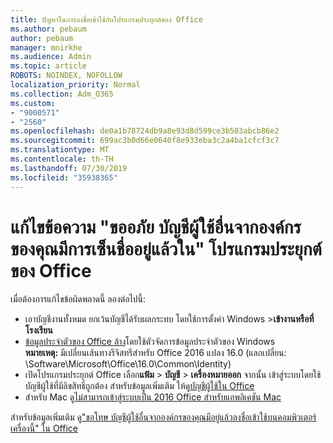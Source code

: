 ```yaml
---
title: ปัญหาในการลงชื่อเข้าใช้กับโปรแกรมประยุกต์ของ Office
ms.author: pebaum
author: pebaum
manager: mnirkhe
ms.audience: Admin
ms.topic: article
ROBOTS: NOINDEX, NOFOLLOW
localization_priority: Normal
ms.collection: Adm_O365
ms.custom:
- "9000571"
- "2560"
ms.openlocfilehash: de0a1b78724db9a8e93d8d599ce3b503abcb86e2
ms.sourcegitcommit: 699ac3b0d66e0640f8e933eba3c2a4ba1cfcf3c7
ms.translationtype: MT
ms.contentlocale: th-TH
ms.lasthandoff: 07/30/2019
ms.locfileid: "35938365"
---
```

# <a name="fixing-the-office-apps-sorry-another-account-from-your-organization-is-already-signed-in-message"></a>แก้ไขข้อความ "ขออภัย บัญชีผู้ใช้อื่นจากองค์กรของคุณมีการเซ็นชื่ออยู่แล้วใน" โปรแกรมประยุกต์ของ Office

เมื่อต้องการแก้ไขข้อผิดพลาดนี้ ลองต่อไปนี้:

- เอาบัญชีงานทั้งหมด ยกเว้นบัญชีได้รับผลกระทบ โดยใช้การตั้งค่า Windows >**เข้างานหรือที่โรงเรียน**
- [ข้อมูลประจำตัวของ Office ล้าง](https://docs.microsoft.com/office/troubleshoot/error-messages/another-account-already-signed-in#step-3-clear-cached-credentials-on-the-computer)โดยใช้ตัวจัดการข้อมูลประจำตัวของ Windows<br/>
    **หมายเหตุ:** มีเปลี่ยนเส้นทางรีจิสทรีสำหรับ Office 2016 แปลง 16.0 (แลกเปลี่ยน: \Software\Microsoft\Office\16.0\Common\Identity\)
- เปิดโปรแกรมประยุกต์ Office เลือก**แฟ้ม** > **บัญชี** > **เครื่องหมายออก** จากนั้น เข้าสู่ระบบโดยใช้บัญชีผู้ใช้ที่มีลิขสิทธิ์ถูกต้อง สำหรับข้อมูลเพิ่มเติม ให้ดู[บัญชีผู้ใช้ใน Office](https://support.office.com/article/accounts-in-office-628ea040-f265-49de-b986-be09c3ebf8a9)
- สำหรับ Mac ดู[ไม่สามารถเข้าสู่ระบบเป็น 2016 Office สำหรับแอพลิเคชัน Mac](https://docs.microsoft.com/office365/troubleshoot/authentication/sign-in-to-office-2016-for-mac-fail)

สำหรับข้อมูลเพิ่มเติม ดู["ขอโทษ บัญชีผู้ใช้อื่นจากองค์กรของคุณมีอยู่แล้วลงชื่อเข้าใช้บนคอมพิวเตอร์เครื่องนี้" ใน Office](https://docs.microsoft.com/office/troubleshoot/error-messages/another-account-already-signed-in)